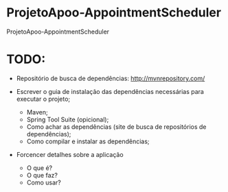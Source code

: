 ProjetoApoo-AppointmentScheduler
================================

ProjetoApoo-AppointmentScheduler


TODO:
=======

- Repositório de busca de dependências: http://mvnrepository.com/

* Escrever o guia de instalação das dependências necessárias para executar o projeto;
    * Maven;
    * Spring Tool Suite (opicional);
    * Como achar as dependências (site de busca de repositórios de dependências);
    * Como compilar e instalar as dependências;

* Forcencer detalhes sobre a aplicação
    * O que é?
    * O que faz?
    * Como usar?
